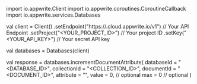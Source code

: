 import io.appwrite.Client
import io.appwrite.coroutines.CoroutineCallback
import io.appwrite.services.Databases

val client = Client()
    .setEndpoint("https://<REGION>.cloud.appwrite.io/v1") // Your API Endpoint
    .setProject("<YOUR_PROJECT_ID>") // Your project ID
    .setKey("<YOUR_API_KEY>") // Your secret API key

val databases = Databases(client)

val response = databases.incrementDocumentAttribute(
    databaseId = "<DATABASE_ID>",
    collectionId = "<COLLECTION_ID>",
    documentId = "<DOCUMENT_ID>",
    attribute = "",
    value = 0, // optional
    max = 0 // optional
)
